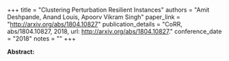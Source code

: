 +++
title = "Clustering Perturbation Resilient Instances"
authors = "Amit Deshpande, Anand Louis, Apoorv Vikram Singh"
paper_link = "http://arxiv.org/abs/1804.10827"
publication_details = "CoRR, abs/1804.10827, 2018, url: <a href='http://arxiv.org/abs/1804.10827' target='_blank'>http://arxiv.org/abs/1804.10827</a>."
conference_date = "2018"
notes = ""
+++

<b>Abstract:</b>

